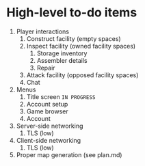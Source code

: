 # High-level to-do items

1. Player interactions
	1. Construct facility (empty spaces)
	1. Inspect facility (owned facility spaces)
		1. Storage inventory
		1. Assembler details
		1. Repair
	1. Attack facility (opposed facility spaces)
	1. Chat
1. Menus
   1. Title screen `IN PROGRESS`
   1. Account setup
   1. Game browser
   1. Account
1. Server-side networking
    1. TLS (low)
1. Client-side networking
    1. TLS (low)
1. Proper map generation (see plan.md)
